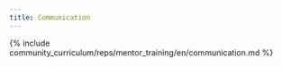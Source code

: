 ```yaml
---
title: Communication
---
```

{% include community_curriculum/reps/mentor_training/en/communication.md %}
